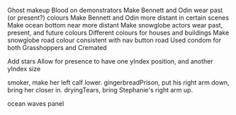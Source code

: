 Ghost makeup
Blood on demonstrators
Make Bennett and Odin wear past (or present?) colours
Make Bennett and Odin more distant in certain scenes
Make ocean bottom near more distant
Make snowglobe actors wear past, present, and future colours
Different colours for houses and buildings
Make snowglobe road colour consistent with nav button road
Used condom for both Grasshoppers and Cremated

Add stars
Allow for presence to have one yIndex position, and another yIndex size

smoker, make her left calf lower.
gingerbreadPrison, put his right arm down, bring her closer in.
dryingTears, bring Stephanie's right arm up.

ocean waves panel
